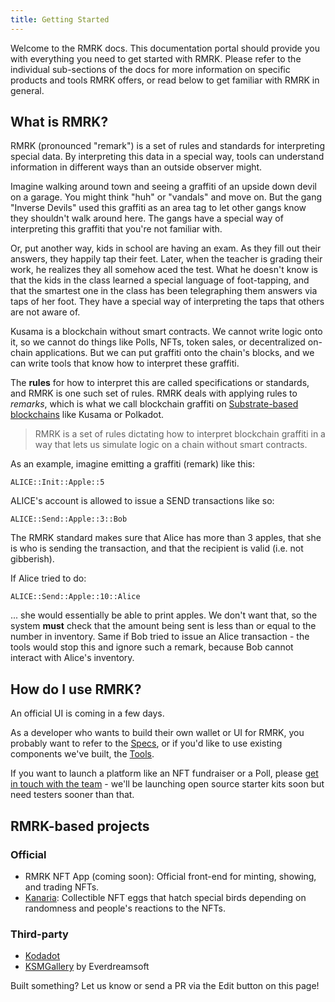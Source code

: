 ```yaml
---
title: Getting Started
---
```


Welcome to the RMRK docs. This documentation portal should provide you with everything you need to get started with RMRK. Please refer to the individual sub-sections of the docs for more information on specific products and tools RMRK offers, or read below to get familiar with RMRK in general.

## What is RMRK?

RMRK (pronounced "remark") is a set of rules and standards for interpreting special data. By interpreting this data in a special way, tools can understand information in different ways than an outside observer might.

Imagine walking around town and seeing a graffiti of an upside down devil on a garage. You might think "huh" or "vandals" and move on. But the gang "Inverse Devils" used this graffiti as an area tag to let other gangs know they shouldn't walk around here. The gangs have a special way of interpreting this graffiti that you're not familiar with.

Or, put another way, kids in school are having an exam. As they fill out their answers, they happily tap their feet. Later, when the teacher is grading their work, he realizes they all somehow aced the test. What he doesn't know is that the kids in the class learned a special language of foot-tapping, and that the smartest one in the class has been telegraphing them answers via taps of her foot. They have a special way of interpreting the taps that others are not aware of.

Kusama is a blockchain without smart contracts. We cannot write logic onto it, so we cannot do things like Polls, NFTs, token sales, or decentralized on-chain applications. But we can put graffiti onto the chain's blocks, and we can write tools that know how to interpret these graffiti.

The **rules** for how to interpret this are called specifications or standards, and RMRK is one such set of rules. RMRK deals with applying rules to _remarks_, which is what we call blockchain graffiti on [Substrate-based blockchains](https://dotleap.com/an-explanation-of-substrate-for-humans/) like Kusama or Polkadot.

> RMRK is a set of rules dictating how to interpret blockchain graffiti in a way that lets us simulate logic on a chain without smart contracts.

As an example, imagine emitting a graffiti (remark) like this:

```
ALICE::Init::Apple::5
```

ALICE's account is allowed to issue a SEND transactions like so:

```
ALICE::Send::Apple::3::Bob
```

The RMRK standard makes sure that Alice has more than 3 apples, that she is who is sending the transaction, and that the recipient is valid (i.e. not gibberish).

If Alice tried to do:

```
ALICE::Send::Apple::10::Alice
```

... she would essentially be able to print apples. We don't want that, so the system **must** check that the amount being sent is less than or equal to the number in inventory. Same if Bob tried to issue an Alice transaction - the tools would stop this and ignore such a remark, because Bob cannot interact with Alice's inventory.

## How do I use RMRK?

An official UI is coming in a few days.

As a developer who wants to build their own wallet or UI for RMRK, you probably want to refer to the [Specs](https://github.com/rmrk-team/rmrk-spec), or if you'd like to use existing components we've built, the [Tools](https://github.com/rmrk-team/rmrk-tools).

If you want to launch a platform like an NFT fundraiser or a Poll, please [get in touch with the team](mailto:hello@rmrk.app) - we'll be launching open source starter kits soon but need testers sooner than that.

## RMRK-based projects

### Official

- RMRK NFT App (coming soon): Official front-end for minting, showing, and trading NFTs.
- [Kanaria](https://kanaria.rmrk.app): Collectible NFT eggs that hatch special birds depending on randomness and people's reactions to the NFTs.

### Third-party

- [Kodadot](https://kodadot.xyz)
- [KSMGallery](http://ksmgallery.crystalsuite.com/mainUI/) by Everdreamsoft

Built something? Let us know or send a PR via the Edit button on this page!

